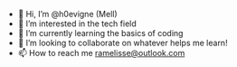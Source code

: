 - 👋 Hi, I’m @h0evigne (Mell)
- 👀 I’m interested in the tech field
- 🌱 I’m currently learning the basics of coding
- 💞️ I’m looking to collaborate on whatever helps me learn!
- 📫 How to reach me ramelisse@outlook.com

<!---
h0evigne/h0evigne is a ✨ special ✨ repository because its `README.md` (this file) appears on your GitHub profile.
You can click the Preview link to take a look at your changes.
--->
